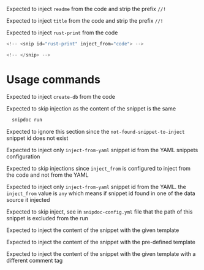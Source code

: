Expected to inject `readme` from the code and strip the prefix `//!`
<!-- <snip id="readme" inject_from="code" strip_prefix="//!"> -->
<!-- </snip> -->


Expected to inject `title` from the code and strip the prefix `//!`
<!-- <snip id="title" inject_from="code" strip_prefix="//!"> --><!-- </snip> -->

Expected to inject `rust-print` from the code 
```rust
<!-- <snip id="rust-print" inject_from="code"> -->

<!-- </snip> -->
```

# Usage commands
Expected to inject `create-db` from the code 
<!-- <snip id="create-db" inject_from="code"> -->
  
<!-- </snip> -->

Expected to skip injection as the content of the snippet is the same
<!-- <snip id="inject-snippets" inject_from="code"> -->
  ```sh
    snipdoc run
  ```
<!-- </snip> -->

Expected to ignore this section since the `not-found-snippet-to-inject` snippet id does not exist
<!-- <snip id="not-found-snippet-to-inject" inject_from="code"> -->
<!-- </snip> -->


Expected to inject only `inject-from-yaml` snippet id from the YAML snippets configuration
<!-- <snip id="inject-from-yaml" inject_from="yaml"> -->
<!-- </snip> -->

Expected to skip injections since `inject_from` is configured to inject from the code and not from the YAML
<!-- <snip id="inject-from-yaml" inject_from="code"> -->
<!-- </snip> -->


Expected to inject only `inject-from-yaml` snippet id from the YAML. the `inject_from` value is `any` which means if snippet id found in one of the data source it injected
<!-- <snip id="inject-from-yaml" inject_from="any"> -->
<!-- </snip> -->

Expected to skip inject, see in `snipdoc-config.yml` file that the path of this snippet is excluded from the run
<!-- <snip id="should-ignore" inject_from="code"> -->

<!-- </snip> -->


Expected to inject the content of the snippet with the given template
<!-- <snip id="config-template" inject_from="code" template="```yaml \n {snippet} \n ```"> -->

<!-- </snip> -->

Expected to inject the content of the snippet with the pre-defined template
<!-- <snip id="config-template" inject_from="code" template="yaml"> -->

<!-- </snip> -->



Expected to inject the content of the snippet with the given template with a different comment tag
# <snip id="config-template" inject_from="code" template="```yaml \n {snippet} \n ```"> 

# </snip> 
